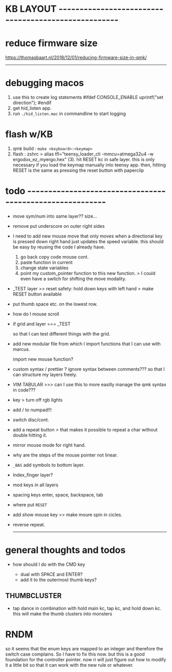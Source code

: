 # KB LAYOUT ----------------------------------------------------

# reduce firmware size

https://thomasbaart.nl/2018/12/01/reducing-firmware-size-in-qmk/

---

# debugging macos

1. use this to create log statements
   #ifdef CONSOLE_ENABLE
   uprintf("set direction");
   #endif
2. get hid_listen app.
3. run `./hid_listen.mac` in commandline to start logging

# flash w/KB

1. qmk build : `make <keyboard>:<keymap>`
2. flash : zshrc > alias tfl="teensy_loader_cli -mmcu=atmega32u4 -w ergodox_ez_myergo.hex"
   (3). hit RESET kc in safe layer.
   this is only necessary if you load the keymap manually into teensy app.
   then, hitting RESET is the same as pressing the reset button with paperclip

# todo ---------------------------------------------------------

- move sym/num into same layer?? size...

- remove put underscore on outer right sides

- I need to add new mouse move that only moves when a directional key is pressed down
  right hand just updates the speed variable. this should be easy by reusing the code I already have.

  1. go back copy code mouse cont.
  2. paste function in current
  3. change state variables
  4. point my custom_pointer function to this new function. > I could even have a switch for shifting the move modality.

- \_TEST layer >> reset safety: hold down keys with left hand > make RESET button available

- put thumb space etc. on the lowest row.

- how do I mouse scroll

- if grid and layer === \_TEST

  so that I can test different things with the grid.

- add new modular file from which I import functions that I can use with marcus.

  import new mouse function?

- custom syntax / prettier ?
  ignore syntax between comments??? so that I can structure my layers freely.

- VIM TABULAR >>> can I use this to more easilly manage the qmk syntax in code???

- key > turn off rgb lights

* add / to numpad!!!

* switch disc/cont.

* add a repeat button > that makes it possible to repeat a char without double hitting it.

* mirror mouse mode for right hand.

* why are the steps of the mouse pointer not linear.

* `_BAS` add symbols to bottom layer.

* Index_finger layer?

* mod keys in all layers

* spacing keys
  enter, space, backspace, tab

* where put `RESET`

* add show mouse key >> make moure spin in cicles.

* reverse repeat.

  ---

# general thoughts and todos

- how should I do with the CMD key

  - dual with SPACE and ENTER?
  - add it to the outermost thumb keys?

## THUMBCLUSTER

- tap dance in combination with hold
  main kc, tap kc, and hold down kc.
  this will make the thumb clusters into monsters

# RNDM

so it seems that the enum keys are mapped to an integer and therefore the switch case complains.
So I have to fix this now. but this is a good foundation for the controller pointer.
now ri will just figure out how to modify it a little bit so that it can work with the new
rule or whatever.
